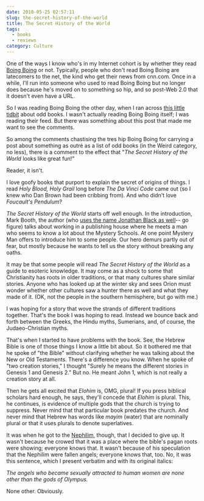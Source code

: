 ```yaml
---
date: 2010-05-25 02:57:11
slug: the-secret-history-of-the-world
title: The Secret History of the World
tags:
  - books
  - reviews
category: Culture
---
```


One of the ways I know who's in my Internet cohort is by whether they read [Boing Boing](https://www.boingboing.net/) or not. Typically, people who don't read Boing Boing are latecomers to the net, the kind who get their news from cnn.com. Once in a while, I'll run into someone who used to read Boing Boing but no longer does because he's moved on to something so hip, and so post-Web 2.0 that it doesn't even have a URL.

So I was reading Boing Boing the other day, when I ran across [this little tidbit](https://www.boingboing.net/2010/05/07/fortean-unusual-frin.html) about odd books. I wasn't actually reading Boing Boing itself; I was reading their feed. But there was something about this post that made me want to see the comments.

So among the comments chastising the tres hip Boing Boing for carrying a post about something as outré as a list of odd books (in the Weird category, no less), there is a comment to the effect that "_The Secret History of the World_ looks like great fun!"

Reader, it isn't.



I love goofy books that purport to explain the secret of origins of things. I read
_Holy Blood, Holy Grail_
long before
_The Da Vinci Code_ came out (so I knew who Dan Brown had been cribbing from). And who didn't love _Foucault's Pendulum_?

_The Secret History of the World_ starts off well enough. In the introduction, Mark Booth, the author (who [uses the name Jonathan Black as well](https://quercusblog.typepad.com/insideoutthinking/2007/12/enough-damage.html)-- go figure) talks about working in a publishing house where he meets a man who seems to know a lot about the Mystery Schools. At one point Mystery Man offers to introduce him to some people. Our hero demurs partly out of fear, but mostly because he wants to tell us the story without breaking any oaths.

It may be that some people will read _The Secret History of the World_ as a guide to esoteric knowledge. It may come as a shock to some that Christianity has roots in older traditions, or that many cultures share similar stories. Anyone who has looked up at the winter sky and sees Orion must wonder whether other cultures saw a hunter there as well and what they made of it. (OK, not the people in the southern hemisphere, but go with me.)

I was hoping for a story that wove the strands of different traditions together. That's the book I was hoping to read. Instead we bounce back and forth between the Greeks, the Hindu myths, Sumerians, and, of course, the Judaeo-Christian myths.

That's when I started to have problems with the book. See, the Hebrew Bible is one of those things I know a little bit about. So it bothered me that he spoke of "the Bible" without clarifying whether he was talking about the New or Old Testaments. There's a difference you know. When he spoke of "two creation stories," I thought "Surely he means the different stories in Genesis 1 and Genesis 2." But no. He meant John 1, which is not really a creation story at all.

Then he gets all excited that _Elohim_ is, OMG, plural! If you press biblical scholars hard enough, he says, they'll concede that _Elohim_ is plural. This, he continues, is evidence of multiple gods that the church is trying to suppress. Never mind that that particular book predates the church. And never mind that Hebrew has words like _mayim_ (water) that are nominally plural or that it uses plurals to denote superlatives.

It was when he got to the [Nephilim](https://en.wikipedia.org/wiki/Nephilim), though, that I decided to give up. It wasn't because he crowed that it was a place where the bible's pagan roots were showing; everyone knows that. It wasn't because of his speculation that the Nephilim were fallen angels; everyone knows that, too. No, it was this sentence, which I present verbatim and with its original italics:

_The angels who became sexually attracted to human women are none other than the gods of Olympus._

None other. Obviously.
